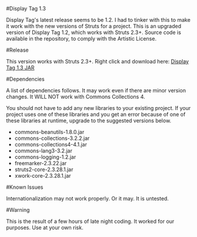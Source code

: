 #Display Tag 1.3

Display Tag's latest release seems to be 1.2. I had to tinker with this to make it work with the new versions of Struts for a project.
This is an upgraded version of Display Tag 1.2, which works with Struts 2.3+. Source code is available in the repository, to comply with
the Artistic License.

#Release

This version works with Struts 2.3+. Right click and download here: [Display Tag 1.3 JAR](https://github.com/sjth/displaytag-1.3/blob/master/release/displaytag1.3.jar?raw=true)

#Dependencies

A list of dependencies follows. 
It may work even if there are minor version changes. It WILL NOT work with Commons Collections 4.

You should not have to add any new libraries to your existing project. If your project uses one of these libraries and you get an error because of one of these libraries at runtime, upgrade to the suggested versions below.

* commons-beanutils-1.8.0.jar
* commons-collections-3.2.2.jar
* commons-collections4-4.1.jar
* commons-lang3-3.2.jar
* commons-logging-1.2.jar
* freemarker-2.3.22.jar
* struts2-core-2.3.28.1.jar
* xwork-core-2.3.28.1.jar

#Known Issues

Internationalization may not work properly. Or it may. It is untested. 

#Warning

This is the result of a few hours of late night coding. It worked for our purposes. Use at your own risk.

